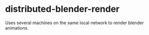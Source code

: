 # distributed-blender-render
Uses several machines on the same local network to render blender animations.
